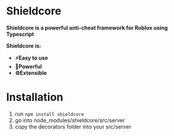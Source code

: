 # Shieldcore
**Shieldcore is a powerful anti-cheat framework for Roblox using Typescript**

**Shieldcore is:**
- **⚡Easy to use**
- **🚀Powerful**
- **⚙️Extensible**

# Installation
1. run `npm install shieldcore`
2. go into node_modules/shieldcore/src/server
3. copy the decorators folder into your src/server
